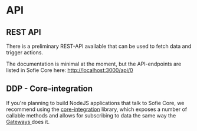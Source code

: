 # API

## REST API

There is a preliminary REST-API available that can be used to fetch data and trigger actions.

The documentation is minimal at the moment, but the API-endpoints are listed in Sofie Core here: [http://localhost:3000/api/0](http://localhost:3000/api/0)

## DDP - Core-integration

If you're planning to build NodeJS applications that talk to Sofie Core, we recommend using the [core-integration](https://www.npmjs.com/package/@sofie-automation/server-core-integration) library, which exposes a number of callable methods and allows for subscribing to data the same way the [Gateways ](dictionary.md#gateways)does it.
